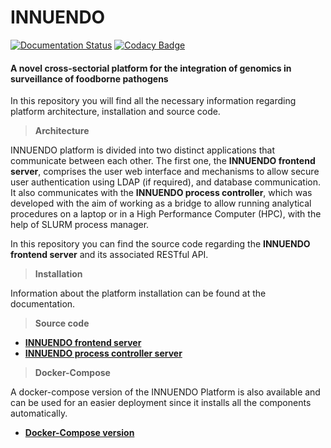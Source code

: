 # INNUENDO

[![Documentation Status](https://readthedocs.org/projects/innuendo/badge/?version=latest)](https://innuendo.readthedocs.io/en/latest/?badge=latest)
[![Codacy Badge](https://api.codacy.com/project/badge/Grade/0fffb6e32a564841a1dfb9230616d5f6)](https://app.codacy.com/app/bfrgoncalves/INNUENDO_REST_API?utm_source=github.com&utm_medium=referral&utm_content=bfrgoncalves/INNUENDO_REST_API&utm_campaign=Badge_Grade_Dashboard)

#### A novel cross-sectorial platform for the integration of genomics in surveillance of foodborne pathogens

In this repository you will find all the necessary information regarding 
platform architecture, installation and source code.

> **Architecture**

INNUENDO platform is divided into two distinct applications that communicate 
between each other. The first one, the **INNUENDO frontend server**, comprises 
the user web interface and mechanisms to allow secure user authentication 
using LDAP (if required), and database communication. It also communicates 
with the **INNUENDO process controller**, which was developed with the aim of working as 
a bridge to allow running analytical procedures on a laptop or in a High 
Performance Computer (HPC), with the help of SLURM process manager.

In this repository you can find the source code regarding the **INNUENDO 
frontend server** and its associated RESTful API.
  
> **Installation**

Information about the platform installation can be found at the documentation.

> **Source code**

* [**INNUENDO frontend server**](https://github.com/bfrgoncalves/INNUENDO_REST_API) 
* [**INNUENDO process controller server**](https://github.com/bfrgoncalves/INNUENDO_PROCESS_CONTROLLER)

> **Docker-Compose**

A docker-compose version of the INNUENDO Platform is also available and can 
be used for an easier deployment since it installs all the components 
automatically.

* [**Docker-Compose version**](https://github.com/bfrgoncalves/INNUENDO_docker)
